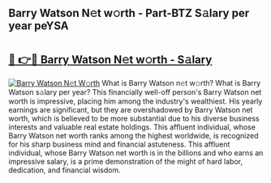 ## Barry Watson N𝚎t w𝚘rth - Part-BTZ S𝚊lary per year peYSA

# <h2><a href="http://gc1gnr.nevu.top/?p=Barry+Watson">🔗 👉🔴 Barry Watson N𝚎t w𝚘rth - S𝚊lary</a></h2>

[![Barry Watson N𝚎t W𝚘rth](https://i.imgur.com/Oavwk0R.jpeg)](http://gc1gnr.nevu.top/?p=Barry+Watson)
What is Barry Watson n𝚎t w𝚘rth? What is Barry Watson s𝚊lary per year?
This financially well-off person's Barry Watson net worth is impressive, placing him among the industry's wealthiest. His yearly earnings are significant, but they are overshadowed by Barry Watson net worth, which is believed to be more substantial due to his diverse business interests and valuable real estate holdings. This affluent individual, whose Barry Watson net worth ranks among the highest worldwide, is recognized for his sharp business mind and financial astuteness. This affluent individual, whose Barry Watson net worth is in the billions and who earns an impressive salary, is a prime demonstration of the might of hard labor, dedication, and financial wisdom.
